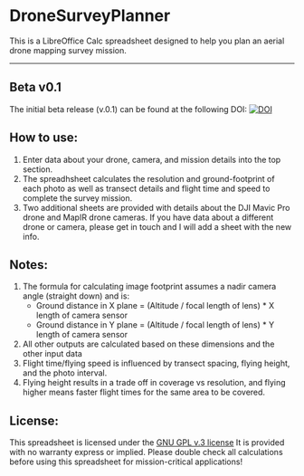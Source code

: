 # DroneSurveyPlanner
This is a LibreOffice Calc spreadsheet designed to help you plan an aerial drone mapping survey mission.

---
## Beta v0.1

The initial beta release (v.0.1) can be found at the following DOI: [![DOI](https://zenodo.org/badge/DOI/10.5281/zenodo.1134686.svg)](https://doi.org/10.5281/zenodo.1134686)


## How to use:

1. Enter data about your drone, camera, and mission details into the top section.
2. The spreadhsheet calculates the resolution and ground-footprint of each photo as well as transect details and flight time and speed to complete the survey mission.
3. Two additional sheets are provided with details about the DJI Mavic Pro drone and MapIR drone cameras. If you have data about a different drone or camera, please get in touch and I will add a sheet with the new info.

## Notes:

1. The formula for calculating image footprint assumes a nadir camera angle (straight down) and is: 
    - Ground distance in X plane = (Altitude / focal length of lens) * X length of camera sensor
    - Ground distance in Y plane = (Altitude / focal length of lens) * Y length of camera sensor
2. All other outputs are calculated based on these dimensions and the other input data
3. Flight time/flying speed is influenced by transect spacing, flying height, and the photo interval.
4. Flying height results in a trade off in coverage vs resolution, and flying higher means faster flight times for the same area to be covered.

## License:

This spreadsheet is licensed under the [GNU GPL v.3 license](https://www.gnu.org/licenses/gpl-3.0.en.html)
It is provided with no warranty express or implied.
Please double check all calculations before using this spreadsheet for mission-critical applications!
